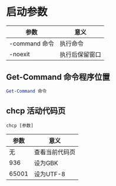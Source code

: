 # 启动参数
参数|意义
-|-
-command 命令|执行命令
-noexit|执行后保留窗口
## Get-Command 命令程序位置
```powershell
Get-Command 命令
```
## chcp 活动代码页
```dos
chcp [参数]
```
参数|意义
-|-
无|查看当前代码页
936|设为GBK
65001|设为UTF-8
